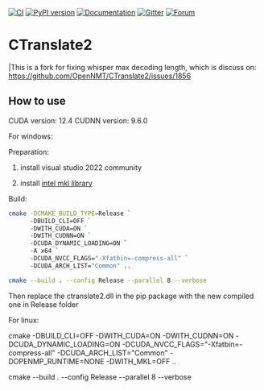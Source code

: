 [![CI](https://github.com/OpenNMT/CTranslate2/workflows/CI/badge.svg)](https://github.com/OpenNMT/CTranslate2/actions?query=workflow%3ACI) [![PyPI version](https://badge.fury.io/py/ctranslate2.svg)](https://badge.fury.io/py/ctranslate2) [![Documentation](https://img.shields.io/badge/docs-latest-blue.svg)](https://opennmt.net/CTranslate2/) [![Gitter](https://badges.gitter.im/OpenNMT/CTranslate2.svg)](https://gitter.im/OpenNMT/CTranslate2?utm_source=badge&utm_medium=badge&utm_campaign=pr-badge) [![Forum](https://img.shields.io/discourse/status?server=https%3A%2F%2Fforum.opennmt.net%2F)](https://forum.opennmt.net/)

# CTranslate2

|This is a fork for fixing whisper max decoding length, which is discuss on: 
https://github.com/OpenNMT/CTranslate2/issues/1856

## How to use

CUDA version: 12.4
CUDNN version: 9.6.0

For windows:

Preparation:

1. install visual studio 2022 community

2. install [intel mkl library](https://www.intel.com/content/www/us/en/developer/tools/oneapi/onemkl-download.html)

Build:

```bash
cmake -DCMAKE_BUILD_TYPE=Release `
      -DBUILD_CLI=OFF `
      -DWITH_CUDA=ON `
      -DWITH_CUDNN=ON `
      -DCUDA_DYNAMIC_LOADING=ON `
      -A x64 `
      -DCUDA_NVCC_FLAGS="-Xfatbin=-compress-all" `
      -DCUDA_ARCH_LIST="Common" ..

cmake --build . --config Release --parallel 8 --verbose
```
Then replace the ctranslate2.dll in the pip package with the new compiled one in Release folder

For linux:

cmake -DBUILD_CLI=OFF -DWITH_CUDA=ON -DWITH_CUDNN=ON -DCUDA_DYNAMIC_LOADING=ON -DCUDA_NVCC_FLAGS="-Xfatbin=-compress-all" -DCUDA_ARCH_LIST="Common" -DOPENMP_RUNTIME=NONE -DWITH_MKL=OFF ..

cmake --build . --config Release --parallel 8 --verbose
